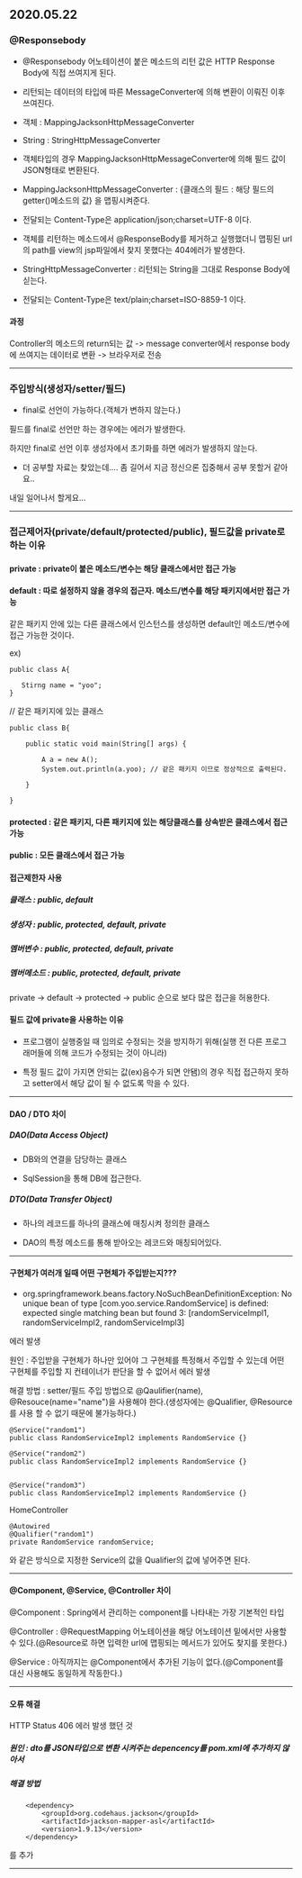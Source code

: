 ## 2020.05.22

### @Responsebody

- @Responsebody 어노테이션이 붙은 메소드의 리턴 값은 HTTP Response Body에 직접 쓰여지게 된다.

- 리턴되는 데이터의 타입에 따른 MessageConverter에 의해 변환이 이뤄진 이후 쓰여진다.

- 객체 : MappingJacksonHttpMessageConverter

- String : StringHttpMessageConverter

- 객체타입의 경우 MappingJacksonHttpMessageConverter에 의해 필드 값이 JSON형태로 변환된다.

- MappingJacksonHttpMessageConverter : {클래스의 필드 : 해당 필드의 getter()메소드의 값} 을 맵핑시켜준다.

- 전달되는 Content-Type은 application/json;charset=UTF-8 이다.

- 객체를 리턴하는 메소드에서 @ResponseBody를 제거하고 실행했더니 맵핑된 url의 path를 view의 jsp파일에서 찾지 못했다는 404에러가 발생한다. 

- StringHttpMessageConverter : 리턴되는 String을 그대로 Response Body에 싣는다.

- 전달되는 Content-Type은 text/plain;charset=ISO-8859-1 이다.


#### 과정

Controller의 메소드의 return되는 값 -> message converter에서 response body에 쓰여지는 데이터로 변환 -> 브라우저로 전송

---

### 주입방식(생성자/setter/필드)


- final로 선언이 가능하다.(객체가 변하지 않는다.)

필드를 final로 선언만 하는 경우에는 에러가 발생한다.

하지만 final로 선언 이후 생성자에서 초기화를 하면 에러가 발생하지 않는다.


- 더 공부할 자료는 찾았는데.... 좀 길어서 지금 정신으론 집중해서 공부 못할거 같아요..

내일 일어나서 할게요...

---

### 접근제어자(private/default/protected/public), 필드값을 private로 하는 이유


#### private : private이 붙은 메소드/변수는 해당 클래스에서만 접근 가능

#### default : 따로 설정하지 않을 경우의 접근자. 메소드/변수를 해당 패키지에서만 접근 가능

같은 패키지 안에 있는 다른 클래스에서 인스턴스를 생성하면 default인 메소드/변수에 접근 가능한 것이다.

ex)

	public class A{
	
	   Stirng name = "yoo";
	}


// 같은 패키지에 있는 클래스
	
	public class B{
	
		public static void main(String[] args) {
		
			A a = new A();
			System.out.println(a.yoo); // 같은 패키지 이므로 정상적으로 출력된다.
			
		}
	  
	}

#### protected : 같은 패키지, 다른 패키지에 있는 해당클래스를 상속받은 클래스에서 접근 가능

#### public : 모든 클래스에서 접근 가능


#### 접근제한자 사용

#####  클래스       : public, default

#####  생성자       : public, protected, default, private

#####  멤버변수    : public, protected, default, private

#####  멤버메소드 : public, protected, default, private


private -> default -> protected -> public 순으로 보다 많은 접근을 허용한다.


#### 필드 값에 private을 사용하는 이유

- 프로그램이 실행중일 때 임의로 수정되는 것을 방지하기 위해(실행 전 다른 프로그래머들에 의해 코드가 수정되는 것이 아니라)

- 특정 필드 값이 가지면 안되는 값(ex)음수가 되면 안됌)의 경우 직접 접근하지 못하고 setter에서 해당 값이 될 수 없도록 막을 수 있다.

--- 


####  DAO / DTO 차이

##### DAO(Data Access Object)
 
- DB와의 연결을 담당하는 클래스

- SqlSession을 통해 DB에 접근한다.


##### DTO(Data Transfer Object)

- 하나의 레코드를 하나의 클래스에 매칭시켜 정의한 클래스

- DAO의 특정 메소드를 통해 받아오는 레코드와 매칭되어있다.

---

####  구현체가 여러개 일때 어떤 구현체가 주입받는지???

- org.springframework.beans.factory.NoSuchBeanDefinitionException: No unique bean of type [com.yoo.service.RandomService] is defined: expected single matching bean but found 3: [randomServiceImpl1, randomServiceImpl2, randomServiceImpl3]

에러 발생

원인 : 주입받을 구현체가 하나만 있어야 그 구현체를 특정해서 주입할 수 있는데 어떤 구현체를 주입할 지 컨테이너가 판단을 할 수 없어서 에러 발생

해결 방법 : setter/필드 주입 방법으로 @Qaulifier(name), @Resouce(name="name")을 사용해야 한다.(생성자에는 @Qualifier, @Resource를 사용 할 수 없기 때문에 불가능하다.)


	@Service("random1")
	public class RandomServiceImpl2 implements RandomService {}
	
	@Service("random2")
	public class RandomServiceImpl2 implements RandomService {}
	
	
	@Service("random3")
	public class RandomServiceImpl2 implements RandomService {}


HomeController

	@Autowired
	@Qualifier("random1")
	private RandomService randomService;

와 같은 방식으로 지정한 Service의 값을 Qualifier의 값에 넣어주면 된다.

---

####  @Component, @Service, @Controller 차이

@Component : Spring에서 관리하는 component를 나타내는 가장 기본적인 타입

@Controller : @RequestMapping 어노테이션을 해당 어노테이션 밑에서만 사용할 수 있다.(@Resource로 하면 입력한 url에 맵핑되는 메서드가 있어도 찾지를 못한다.)

@Service : 아직까지는 @Component에서 추가된 기능이 없다.(@Component를 대신 사용해도 동일하게 작동한다.)

---

#### 오류 해결

HTTP Status 406 에러 발생 했던 것

##### 원인 : dto를 JSON타입으로 변환 시켜주는 depencency를 pom.xml에 추가하지 않아서


##### 해결 방법

 		<dependency>
			<groupId>org.codehaus.jackson</groupId>
			<artifactId>jackson-mapper-asl</artifactId>
			<version>1.9.13</version>
		</dependency>

를 추가

---
